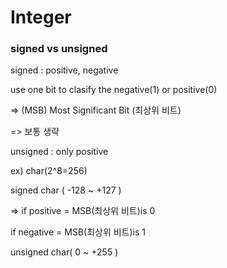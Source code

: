 # Integer

### signed vs unsigned  
signed : positive, negative

use one bit to clasify the negative(1) or positive(0) 

=> (MSB) Most Significant Bit (최상위 비트)

=> 보통 생략

unsigned : only positive


ex) char(2^8=256)

signed char ( -128 ~ +127 ) 

=> if positive = MSB(최상위 비트)is 0

   if negative = MSB(최상위 비트)is 1
   
unsigned char( 0 ~ +255 )

